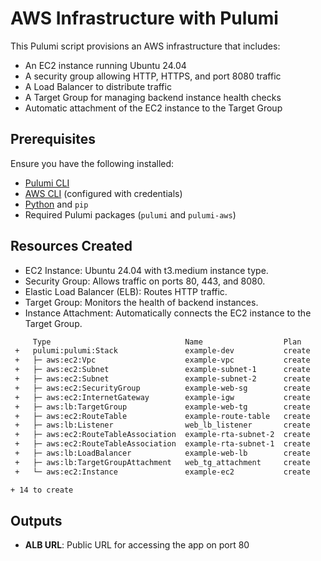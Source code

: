 # AWS Infrastructure with Pulumi

This Pulumi script provisions an AWS infrastructure that includes:

- An EC2 instance running Ubuntu 24.04
- A security group allowing HTTP, HTTPS, and port 8080 traffic
- A Load Balancer to distribute traffic
- A Target Group for managing backend instance health checks
- Automatic attachment of the EC2 instance to the Target Group

## Prerequisites

Ensure you have the following installed:

- [Pulumi CLI](https://www.pulumi.com/docs/install/)
- [AWS CLI](https://docs.aws.amazon.com/cli/latest/userguide/install-cliv2.html) (configured with credentials)
- [Python](https://www.python.org/downloads/) and `pip`
- Required Pulumi packages (`pulumi` and `pulumi-aws`)

## Resources Created
- EC2 Instance: Ubuntu 24.04 with t3.medium instance type.
- Security Group: Allows traffic on ports 80, 443, and 8080.
- Elastic Load Balancer (ELB): Routes HTTP traffic.
- Target Group: Monitors the health of backend instances.
- Instance Attachment: Automatically connects the EC2 instance to the Target Group.

```sh
     Type                              Name                  Plan
 +   pulumi:pulumi:Stack               example-dev           create
 +   ├─ aws:ec2:Vpc                    example-vpc           create
 +   ├─ aws:ec2:Subnet                 example-subnet-1      create
 +   ├─ aws:ec2:Subnet                 example-subnet-2      create
 +   ├─ aws:ec2:SecurityGroup          example-web-sg        create
 +   ├─ aws:ec2:InternetGateway        example-igw           create
 +   ├─ aws:lb:TargetGroup             example-web-tg        create
 +   ├─ aws:ec2:RouteTable             example-route-table   create
 +   ├─ aws:lb:Listener                web_lb_listener       create
 +   ├─ aws:ec2:RouteTableAssociation  example-rta-subnet-2  create
 +   ├─ aws:ec2:RouteTableAssociation  example-rta-subnet-1  create
 +   ├─ aws:lb:LoadBalancer            example-web-lb        create
 +   ├─ aws:lb:TargetGroupAttachment   web_tg_attachment     create
 +   └─ aws:ec2:Instance               example-ec2           create

+ 14 to create
```

## Outputs

- **ALB URL**: Public URL for accessing the app on port 80
